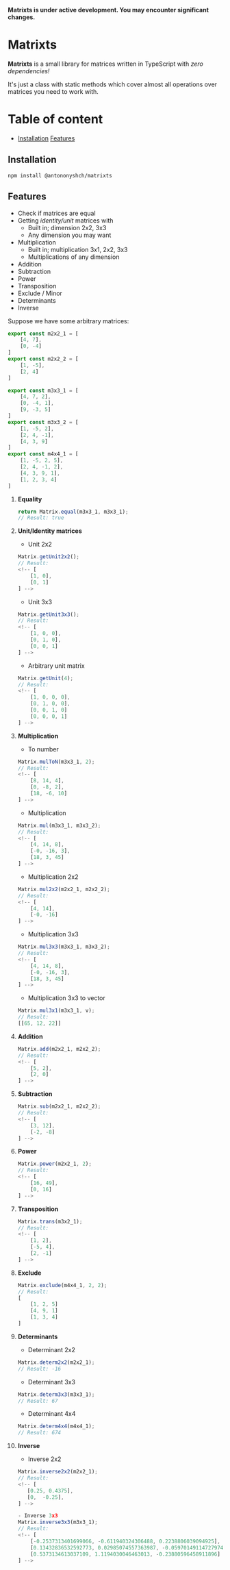 **Matrixts is under active development. You may encounter significant changes.**

# Matrixts

**Matrixts** is a small library for matrices written in TypeScript with *zero dependencies!*

It's just a class with static methods which cover almost all operations over matrices you need to work with.

# Table of content
- [Installation](#installation)
[Features](#features)

## Installation
```console
npm install @antononyshch/matrixts
```


## Features

- Check if matrices are equal
- Getting *identity/unit* matrices with
    - Built in; dimension 2x2, 3x3
    - Any dimension you may want
- Multiplication
    - Built in; multiplication 3x1, 2x2, 3x3
    - Multiplications of any dimension
- Addition
- Subtraction
- Power
- Transposition
- Exclude / Minor
- Determinants
- Inverse

Suppose we have some arbitrary matrices:
```typescript
export const m2x2_1 = [
    [4, 7],
    [0, -4]
]
export const m2x2_2 = [
    [1, -5],
    [2, 4]
]

export const m3x3_1 = [
    [4, 7, 2],
    [0, -4, 1],
    [9, -3, 5]
]
export const m3x3_2 = [
    [1, -5, 2],
    [2, 4, -1],
    [4, 3, 9]
]
export const m4x4_1 = [
    [1, -5, 2, 5],
    [2, 4, -1, 2],
    [4, 3, 9, 1],
    [1, 2, 3, 4]
]
```
1. **Equality**

    ```typescript
    return Matrix.equal(m3x3_1, m3x3_1);
    // Result: true
    ```

2. **Unit/Identity matrices**

    - Unit 2x2
    ```typescript
    Matrix.getUnit2x2();
    // Result:
    <!-- [
        [1, 0],
        [0, 1]
    ] -->
    ```
    - Unit 3x3
    ```typescript
    Matrix.getUnit3x3();
    // Result:
    <!-- [
        [1, 0, 0],
        [0, 1, 0],
        [0, 0, 1]
    ] -->
    ```
    - Arbitrary unit matrix
    ```typescript
    Matrix.getUnit(4);
    // Result:
    <!-- [
        [1, 0, 0, 0],
        [0, 1, 0, 0],
        [0, 0, 1, 0]
        [0, 0, 0, 1]
    ] -->
    ```

3. **Multiplication**

    - To number
    ```typescript
    Matrix.mulToN(m3x3_1, 2);
    // Result:
    <!-- [
        [8, 14, 4],
        [0, -8, 2],
        [18, -6, 10]
    ] -->
    ```
    - Multiplication
    ```typescript
    Matrix.mul(m3x3_1, m3x3_2);
    // Result:
    <!-- [
        [4, 14, 8],
        [-0, -16, 3],
        [18, 3, 45]
    ] -->
    ```
    - Multiplication 2x2
    ```typescript
    Matrix.mul2x2(m2x2_1, m2x2_2);
    // Result:
    <!-- [
        [4, 14],
        [-0, -16]
    ] -->
    ```
    - Multiplication 3x3
    ```typescript
    Matrix.mul3x3(m3x3_1, m3x3_2);
    // Result:
    <!-- [
        [4, 14, 8],
        [-0, -16, 3],
        [18, 3, 45]
    ] -->
    ```
    - Multiplication 3x3 to vector
    ```typescript
    Matrix.mul3x1(m3x3_1, v);
    // Result:
    [[65, 12, 22]]
    ```

4. **Addition**

    ```typescript
    Matrix.add(m2x2_1, m2x2_2);
    // Result:
    <!-- [
        [5, 2],
        [2, 0]
    ] -->
    ```

5. **Subtraction**

    ```typescript
    Matrix.sub(m2x2_1, m2x2_2);
    // Result:
    <!-- [
        [3, 12],
        [-2, -8]
    ] -->
    ```

6. **Power**

    ```typescript
    Matrix.power(m2x2_1, 2);
    // Result:
    <!-- [
        [16, 49],
        [0, 16]
    ] -->
    ```

7. **Transposition**

    ```typescript
    Matrix.trans(m3x2_1);
    // Result:
    <!-- [
        [1, 2],
        [-5, 4],
        [2, -1]
    ] -->
    ```

8. **Exclude**
    ```typescript
    Matrix.exclude(m4x4_1, 2, 2);
    // Result: 
    [
        [1, 2, 5]
        [4, 9, 1]
        [1, 3, 4]
    ]
    ```

9. **Determinants**

    - Determinant 2x2

    ```typescript
    Matrix.determ2x2(m2x2_1);
    // Result: -16
    ```

    - Determinant 3x3

    ```typescript
    Matrix.determ3x3(m3x3_1);
    // Result: 67
    ```
    
    - Determinant 4x4

    ```typescript
    Matrix.determ4x4(m4x4_1);
    // Result: 674
    ```
10. **Inverse**
    - Inverse 2x2
    ```typescript
    Matrix.inverse2x2(m2x2_1);
    // Result:
    <!-- [
       [0.25, 0.4375],
       [0,	-0.25],
    ] -->
    ```
    ```typescript
    - Inverse 3x3
    Matrix.inverse3x3(m3x3_1);
    // Result:
    <!-- [
        [-0.2537313401699066, -0.611940324306488, 0.2238806039094925],
        [0.13432836532592773, 0.02985074557363987, -0.05970149114727974],
        [0.5373134613037109, 1.1194030046463013, -0.23880596458911896]
    ] -->
    ```

